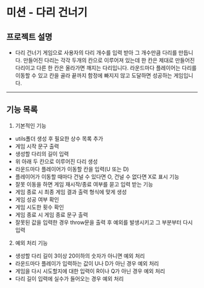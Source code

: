 # 미션 - 다리 건너기 
## 프로젝트 설명
- 다리 건너기 게임으로 사용자의 다리 개수를 입력 받아 그 개수만큼 다리를 만듭니다. 만들어진 다리는 각각 두개의 칸으로 이루어져 있는데 한 칸은 제대로 만들어진 다리이고 다른 한 칸은 올라가면 깨지는 다리입니다. 라운드마다 플레이어는 다리를 이동할 수 있고 칸을 골라 끝까지 함정에 빠지지 않고 도달하면 성공하는 게임입니다.

---

## 기능 목록

1) 기본적인 기능
  - utils폴더 생성 후 필요한 상수 목록 추가
  - 게임 시작 문구 출력
  - 생성할 다리의 길이 입력
  - 위 아래 두 칸으로 이루어진 다리 생성
  - 라운드마다 플레이어가 이동할 칸을 입력(U 또는 D)
  - 플레이어가 이동할 때마다 건널 수 있다면 O, 건널 수 없다면 X로 표시 기능
  - 잘못 이동을 하면 게임 재시작/종료 여부를 묻고 입력 받는 기능
  - 게임 종료 시 최종 게임 결과 출력 형식에 맞게 생성
  - 게임 성공 여부 확인
  - 게임 시도한 횟수 확인
  - 게임 종료 시 게임 종료 문구 출력
  - 잘못된 값을 입력한 경우 throw문을 출력 후 예외를 발생시키고 그 부분부터 다시 입력

2) 예외 처리 기능
  - 생성할 다리 길이 3이상 20이하의 숫자가 아니면 예외 처리
  - 라운드마다 플레이가 입력하는 값이 U나 D가 아닌 경우 예외 처리
  - 게임을 다시 시도할지에 대한 입력이 R이나 Q가 아닌 경우 예외 처리
  - 다리 길이 입력에 실수가 들어오는 경우 예외 처리